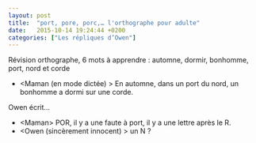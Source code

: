```yaml
---
layout: post
title:  "port, pore, porc,… l'orthographe pour adulte"
date:   2015-10-14 19:24:44 +0200
categories: ["Les répliques d’Owen"]
---
```


Révision orthographe, 6 mots à apprendre : automne, dormir, bonhomme, port, nord et corde

-   \<Maman (en mode dictée) \> En automne, dans un port du nord, un bonhomme a dormi sur une corde.

Owen écrit…

-   \<Maman\> POR, il y a une faute à port, il y a une lettre après le R.
-   \<Owen (sincèrement innocent) \> un N ?

<!--more-->

